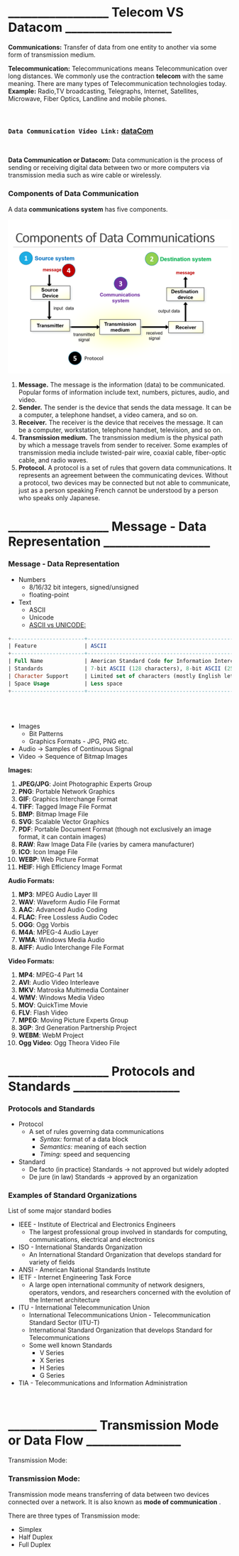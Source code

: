
# _________________ Telecom VS Datacom __________________

**Communications:** Transfer of data from one entity to another via some form of transmission medium.

**Telecommunication:** Telecommunications means Telecommunication over long distances.
We commonly use the contraction **telecom** with the same meaning.
There are many types of Telecommunication technologies today. **Example:** Radio,TV broadcasting, Telegraphs, Internet, Satellites, Microwave, Fiber Optics, Landline and mobile phones.

<br>

### `Data Communication Video Link:` [dataCom](https://www.youtube.com/watch?v=QFjAY6yzMgo&ab_channel=LearnCoding)

<br>

**Data Communication or Datacom:** Data communication is the process of sending or receiving digital data between two or more computers via transmission media such as wire cable or wirelessly.

### Components of Data Communication

A data **communications system** has five components.

![Alt text](/Academic3rD/Datacommunication/image/image.png)

1. **Message.** The message is the information (data) to be communicated. Popular forms of information include text, numbers, pictures, audio, and video.
2. **Sender.** The sender is the device that sends the data message. It can be a computer, a telephone handset, a video camera, and so on.
3. **Receiver.** The receiver is the device that receives the message. It can be a computer, workstation, telephone handset, television, and so on.
4. **Transmission medium.** The transmission medium is the physical path by which a message travels from sender to receiver. Some examples of transmission media include twisted-pair wire, coaxial cable, fiber-optic cable, and radio waves.
5. **Protocol.** A protocol is a set of rules that govern data communications. It represents an agreement between the communicating devices. Without a protocol, two devices may be connected but not able to communicate, just as a person speaking French cannot be understood by a person who speaks only Japanese.

# _________________ Message - Data Representation __________________

### Message - Data Representation

- Numbers
    - 8/16/32 bit integers, signed/unsigned
    - floating-point
- Text
    - ASCII
    - Unicode 
    - [ASCII vs UNICODE:](https://www.youtube.com/watch?v=vduTgRS8614&ab_channel=Learnatoneclick)
  
```sql
+-----------------------+-----------------------------------------------------+-----------------------------------------------------+
| Feature               | ASCII                                               | Unicode                                             |
+-----------------------+-----------------------------------------------------+-----------------------------------------------------+
| Full Name             | American Standard Code for Information Interchange  | Universal Character Encoding (or Universal Coded Character Set) |
| Standards             | 7-bit ASCII (128 characters), 8-bit ASCII (256 characters) | UTF-8, UTF-16, UTF-32                                |
| Character Support     | Limited set of characters (mostly English letters, numbers, and special symbols) | Very large set of characters (including nearly all written languages, mathematical and musical symbols, and emoji) |
| Space Usage           | Less space                                          | More space                                          |
+-----------------------+-----------------------------------------------------+-----------------------------------------------------+
```
<br> <br>

- Images
    - Bit Patterns
    - Graphics Formats - JPG, PNG etc.
- Audio → Samples of Continuous Signal
- Video → Sequence of Bitmap Images


**Images:**

1. **JPEG/JPG**: Joint Photographic Experts Group
2. **PNG**: Portable Network Graphics
3. **GIF**: Graphics Interchange Format
4. **TIFF**: Tagged Image File Format
5. **BMP**: Bitmap Image File
6. **SVG**: Scalable Vector Graphics
7. **PDF**: Portable Document Format (though not exclusively an image format, it can contain images)
8. **RAW**: Raw Image Data File (varies by camera manufacturer)
9. **ICO**: Icon Image File
10. **WEBP**: Web Picture Format
11. **HEIF**: High Efficiency Image Format


**Audio Formats:**

1. **MP3**: MPEG Audio Layer III
2. **WAV**: Waveform Audio File Format
3. **AAC**: Advanced Audio Coding
4. **FLAC**: Free Lossless Audio Codec
5. **OGG**: Ogg Vorbis
6. **M4A**: MPEG-4 Audio Layer
7. **WMA**: Windows Media Audio
8. **AIFF**: Audio Interchange File Format

**Video Formats:**

1. **MP4**: MPEG-4 Part 14
2. **AVI**: Audio Video Interleave
3. **MKV**: Matroska Multimedia Container
4. **WMV**: Windows Media Video
5. **MOV**: QuickTime Movie
6. **FLV**: Flash Video
7. **MPEG**: Moving Picture Experts Group
8. **3GP**: 3rd Generation Partnership Project
9. **WEBM**: WebM Project
10. **Ogg Video**: Ogg Theora Video File


# _________________ Protocols and Standards __________________

### Protocols and Standards


- Protocol
    - A set of rules governing data communications
        - *Syntax:* format of a data block
        - *Semantics:* meaning of each section
        - *Timing:* speed and sequencing
- Standard
    - De facto (in practice) Standards → not approved but widely adopted
    - De jure (in law) Standards → approved by an organization

### Examples of Standard Organizations

List of some major standard bodies

- IEEE - Institute of Electrical and Electronics Engineers
    - The largest professional group involved in standards for computing, communications, electrical and electronics
- ISO - International Standards Organization
    - An International Standard Organization that develops standard for variety of fields
- ANSI - American National Standards Institute
- IETF - Internet Engineering Task Force
    - A large open international community of network designers, operators, vendors, and researchers concerned with the evolution of the Internet architecture
- ITU - International Telecommunication Union
    - International Telecommunications Union - Telecommunication Standard Sector (ITU-T)
    - International Standard Organization that develops Standard for Telecommunications
    - Some well known Standards
        - V Series
        - X Series
        - H Series
        - G Series
- TIA - Telecommunications and Information Administration

<br>

# _______________ Transmission Mode or Data Flow ________________

Transmission Mode:

### Transmission Mode:
Transmission mode means transferring of data between two devices connected over a network. It is also known as **mode of communication** .

There are three types of Transmission mode:
- Simplex
- Half Duplex
- Full Duplex

